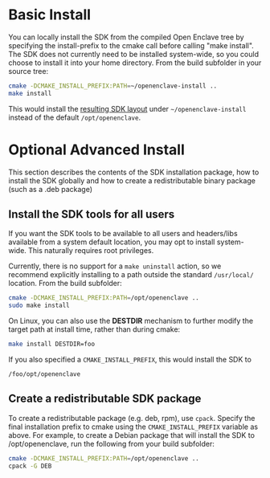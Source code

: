 Basic Install
=============

You can locally install the SDK from the compiled Open Enclave tree by specifying
the install-prefix to the cmake call before calling "make install". The SDK does
not currently need to be installed system-wide, so you could choose to install it
into your home directory. From the build subfolder in your source tree:

```bash
cmake -DCMAKE_INSTALL_PREFIX:PATH=~/openenclave-install ..
make install
```

This would install the [resulting SDK layout](/docs/GettingStartedDocs/using_oe_sdk.md#open-enclave-sdk-layout)
under `~/openenclave-install` instead of the default `/opt/openenclave`.

Optional Advanced Install
=========================

This section describes the contents of the SDK installation package, how to install the SDK globally
and how to create a redistributable binary package (such as a .deb package)

## Install the SDK tools for all users

If you want the SDK tools to be available to all users and headers/libs
available from a system default location, you may opt to install system-wide.
This naturally requires root privileges.

Currently, there is no support for a `make uninstall` action, so we recommend
explicitly installing to a path outside the standard `/usr/local/` location.
From the build subfolder:

```bash
cmake -DCMAKE_INSTALL_PREFIX:PATH=/opt/openenclave ..
sudo make install
```

On Linux, you can also use the **DESTDIR** mechanism to further modify the target
path at install time, rather than during cmake:

```bash
make install DESTDIR=foo
```

If you also specified a `CMAKE_INSTALL_PREFIX`, this would install the SDK to

```
/foo/opt/openenclave
```

## Create a redistributable SDK package

To create a redistributable package (e.g. deb, rpm), use `cpack`. Specify
the final installation prefix to cmake using the `CMAKE_INSTALL_PREFIX` variable
as above. For example, to create a Debian package that will install the SDK to
/opt/openenclave, run the following from your build subfolder:

```bash
cmake -DCMAKE_INSTALL_PREFIX:PATH=/opt/openenclave ..
cpack -G DEB
```
